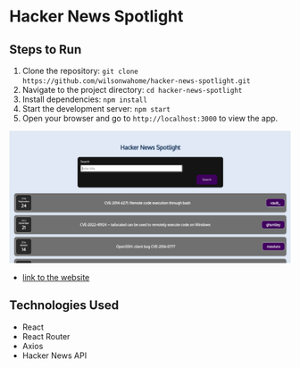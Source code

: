 # Hacker News Spotlight

## Steps to Run

1. Clone the repository: `git clone https://github.com/wilsonwahome/hacker-news-spotlight.git`
2. Navigate to the project directory: `cd hacker-news-spotlight`
3. Install dependencies: `npm install`
4. Start the development server: `npm start`
5. Open your browser and go to `http://localhost:3000` to view the app.

![project preview](./image.png)

- [link to the website](https://hacker-news-spotlight.vercel.app/search/)

## Technologies Used

- React
- React Router
- Axios
- Hacker News API